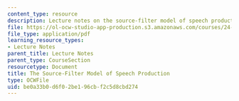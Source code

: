 ```yaml
---
content_type: resource
description: Lecture notes on the source-filter model of speech production.
file: https://ol-ocw-studio-app-production.s3.amazonaws.com/courses/24-910-topics-in-linguistic-theory-laboratory-phonology-spring-2007/be0a33b0d6f02be196cbf2c5d8cbd274_lec3_src_filterb.pdf
file_type: application/pdf
learning_resource_types:
- Lecture Notes
parent_title: Lecture Notes
parent_type: CourseSection
resourcetype: Document
title: The Source-Filter Model of Speech Production
type: OCWFile
uid: be0a33b0-d6f0-2be1-96cb-f2c5d8cbd274
---
```

